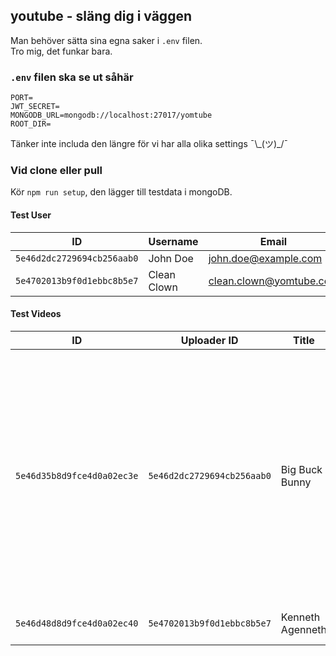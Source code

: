 ## youtube - släng dig i väggen

Man behöver sätta sina egna saker i `.env` filen.  
Tro mig, det funkar bara.

### `.env` filen ska se ut såhär

```
PORT=
JWT_SECRET=
MONGODB_URL=mongodb://localhost:27017/yomtube
ROOT_DIR=
```

Tänker inte includa den längre för vi har alla olika settings ¯\\\_(ツ)\_/¯

### Vid clone eller pull

Kör `npm run setup`, den lägger till testdata i mongoDB.

#### Test User

| ID                         | Username    | Email                   | Password                  | Token                                                                                                                                                   |
| -------------------------- | ----------- | ----------------------- | ------------------------- | ------------------------------------------------------------------------------------------------------------------------------------------------------- |
| `5e46d2dc2729694cb256aab0` | John Doe    | john.doe@example.com    | Password123               | `eyJhbGciOiJIUzI1NiIsInR5cCI6IkpXVCJ9.eyJfaWQiOiI1ZTQ2ZDJkYzI3Mjk2OTRjYjI1NmFhYjAiLCJpYXQiOjE1ODE2OTk4MDR9.9hh39UiKFjUKF9f_ngcLwmTSyyBf12qVCJr3Ch8XbEk` |
| `5e4702013b9f0d1ebbc8b5e7` | Clean Clown | clean.clown@yomtube.com | CleanCodeIsUnderrated2009 | `eyJhbGciOiJIUzI1NiIsInR5cCI6IkpXVCJ9.eyJfaWQiOiI1ZTQ3MDIwMTNiOWYwZDFlYmJjOGI1ZTciLCJpYXQiOjE1ODE3MTE4NzN9.LKma-41HWCJpkOg6wxzJGWY0vcUqD485Q84QKZyUmqU` |

#### Test Videos

| ID                         | Uploader ID                | Title            | Desc                                                                                                                                                      |
| -------------------------- | -------------------------- | ---------------- | --------------------------------------------------------------------------------------------------------------------------------------------------------- |
| `5e46d35b8d9fce4d0a02ec3e` | `5e46d2dc2729694cb256aab0` | Big Buck Bunny   | Big Buck Bunny tells the story of a giant rabbit with a heart bigger than himself. When one sunny day three rodents rudely harass him, something snaps... |
| `5e46d48d8d9fce4d0a02ec40` | `5e4702013b9f0d1ebbc8b5e7` | Kenneth Agenneth | Kent Agent test video                                                                                                                                     |
